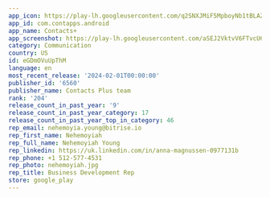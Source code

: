 ```yaml
---
app_icon: https://play-lh.googleusercontent.com/q2SNXJMiF5MpboyNb1tBLAZoEQakvAS4sFyY6W5gfVWZ8J0iOXxOQlqdFIFxLQM8oRk
app_id: com.contapps.android
app_name: Contacts+
app_screenshot: https://play-lh.googleusercontent.com/aSEJ2VktvV6FTvcU6ToEK7RtHDynVDQJALUFPssUGViinqJYp3XLfPWKI9QrIIwlFMg
category: Communication
country: US
id: eGDmOVuUpThM
language: en
most_recent_release: '2024-02-01T00:00:00'
publisher_id: '6560'
publisher_name: Contacts Plus team
rank: '204'
release_count_in_past_year: '9'
release_count_in_past_year_category: 17
release_count_in_past_year_top_in_category: 46
rep_email: nehemoyia.young@bitrise.io
rep_first_name: Nehemoyiah
rep_full_name: Nehemoyiah Young
rep_linkedin: https://uk.linkedin.com/in/anna-magnussen-0977131b
rep_phone: +1 512-577-4531
rep_photo: nehemoyiah.jpg
rep_title: Business Development Rep
store: google_play
---
```

